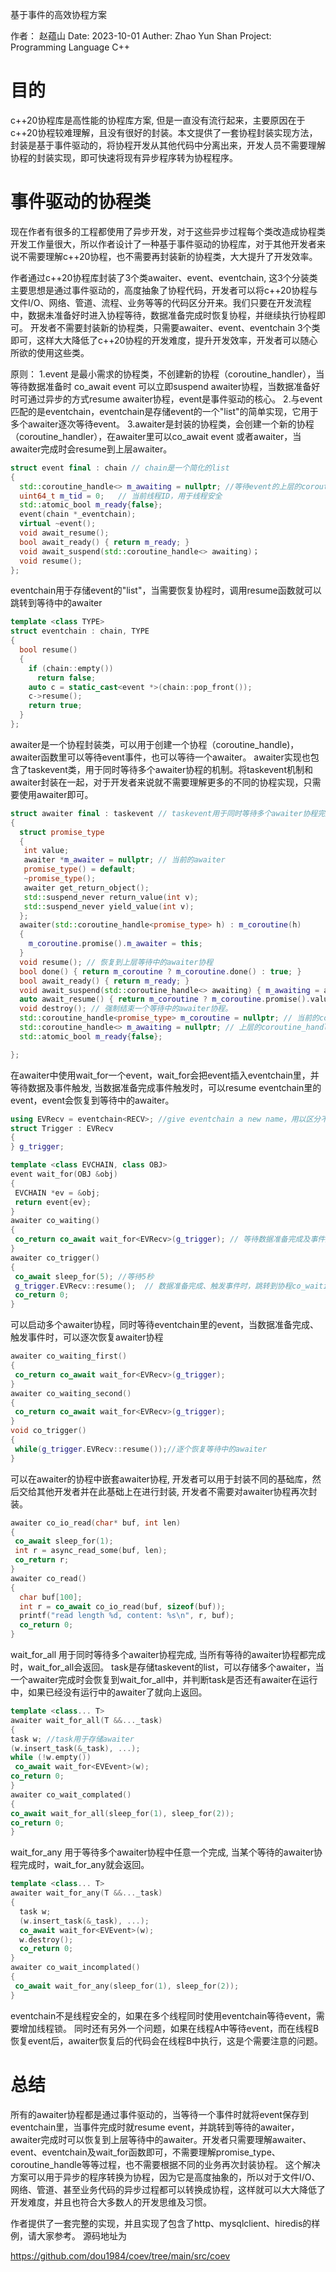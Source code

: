 
基于事件的高效协程方案

作者： 赵蕴山
Date: 2023-10-01
Auther: Zhao Yun Shan
Project: Programming Language C++

# 目的

 c++20协程库是高性能的协程库方案, 但是一直没有流行起来，主要原因在于c++20协程较难理解，且没有很好的封装。本文提供了一套协程封装实现方法，封装是基于事件驱动的，将协程开发从其他代码中分离出来，开发人员不需要理解协程的封装实现，即可快速将现有异步程序转为协程程序。

# 事件驱动的协程类

现在作者有很多的工程都使用了异步开发，对于这些异步过程每个类改造成协程类开发工作量很大，所以作者设计了一种基于事件驱动的协程库，对于其他开发者来说不需要理解c++20协程，也不需要再封装新的协程类，大大提升了开发效率。

作者通过c++20协程库封装了3个类awaiter、event、eventchain, 这3个分装类主要思想是通过事件驱动的，高度抽象了协程代码，开发者可以将c++20协程与文件I/O、网络、管道、流程、业务等等的代码区分开来。我们只要在开发流程中，数据未准备好时进入协程等待，数据准备完成时恢复协程，并继续执行协程即可。
开发者不需要封装新的协程类，只需要awaiter、event、eventchain 3个类即可，这样大大降低了c++20协程的开发难度，提升开发效率，开发者可以随心所欲的使用这些类。

原则：
1.event 是最小需求的协程类，不创建新的协程（coroutine_handler），当等待数据准备时 co_await event 可以立即suspend awaiter协程，当数据准备好时可通过异步的方式resume awaiter协程，event是事件驱动的核心。
2.与event匹配的是eventchain，eventchain是存储event的一个"list"的简单实现，它用于多个awaiter逐次等待event。
3.awaiter是封装的协程类，会创建一个新的协程（coroutine_handler），在awaiter里可以co_await event 或者awaiter，当awaiter完成时会resume到上层awaiter。


```cpp
struct event final : chain // chain是一个简化的list
{
  std::coroutine_handle<> m_awaiting = nullptr; //等待event的上层的coroutine_handle
  uint64_t m_tid = 0;   // 当前线程ID，用于线程安全
  std::atomic_bool m_ready{false}; 
  event(chain *_eventchain);
  virtual ~event();
  void await_resume();
  bool await_ready() { return m_ready; }
  void await_suspend(std::coroutine_handle<> awaiting)；
  void resume();
};
```

eventchain用于存储event的"list"，当需要恢复协程时，调用resume函数就可以跳转到等待中的awaiter

```cpp
template <class TYPE>
struct eventchain : chain, TYPE
{
  bool resume()
  {
    if (chain::empty())
      return false;
    auto c = static_cast<event *>(chain::pop_front());
    c->resume();
    return true;
  }
};
  ```

awaiter是一个协程封装类，可以用于创建一个协程（coroutine_handle)，awaiter函数里可以等待event事件，也可以等待一个awaiter。
awaiter实现也包含了taskevent类，用于同时等待多个awaiter协程的机制。将taskevent机制和awaiter封装在一起，对于开发者来说就不需要理解更多的不同的协程实现，只需要使用awaiter即可。

```cpp
struct awaiter final : taskevent // taskevent用于同时等待多个awaiter协程完成时使用
{
  struct promise_type 
  {   
   int value;   
   awaiter *m_awaiter = nullptr; // 当前的awaiter
   promise_type() = default;
   ~promise_type();
   awaiter get_return_object();
   std::suspend_never return_value(int v);
   std::suspend_never yield_value(int v);
  };
  awaiter(std::coroutine_handle<promise_type> h) : m_coroutine(h)
  {
    m_coroutine.promise().m_awaiter = this;
  }
  void resume(); // 恢复到上层等待中的awaiter协程
  bool done() { return m_coroutine ? m_coroutine.done() : true; }
  bool await_ready() { return m_ready; } 
  void await_suspend(std::coroutine_handle<> awaiting) { m_awaiting = awaiting; }
  auto await_resume() { return m_coroutine ? m_coroutine.promise().value : 0; }
  void destroy(); // 强制结束一个等待中的awaiter协程。
  std::coroutine_handle<promise_type> m_coroutine = nullptr; // 当前的coroutine_handler
  std::coroutine_handle<> m_awaiting = nullptr; // 上层的coroutine_handler
  std::atomic_bool m_ready{false};

};
```

 在awaiter中使用wait_for一个event，wait_for会把event插入eventchain里，并等待数据及事件触发, 当数据准备完成事件触发时，可以resume eventchain里的event，event会恢复到等待中的awaiter。

```cpp
using EVRecv = eventchain<RECV>; //give eventchain a new name，用以区分不同类型的等待事件
struct Trigger : EVRecv
{
} g_trigger;

template <class EVCHAIN, class OBJ>
event wait_for(OBJ &obj)
{
 EVCHAIN *ev = &obj;
 return event{ev};
}
awaiter co_waiting()
{ 
 co_return co_await wait_for<EVRecv>(g_trigger); // 等待数据准备完成及事件触发
}
awaiter co_trigger()
{
 co_await sleep_for(5); //等待5秒
 g_trigger.EVRecv::resume();  // 数据准备完成、触发事件时，跳转到协程co_waiting
 co_return 0;
}
```

可以启动多个awaiter协程，同时等待eventchain里的event，当数据准备完成、触发事件时，可以逐次恢复awaiter协程

```cpp
awaiter co_waiting_first()
{ 
 co_return co_await wait_for<EVRecv>(g_trigger); 
}
awaiter co_waiting_second()
{ 
 co_return co_await wait_for<EVRecv>(g_trigger); 
}
void co_trigger()
{
 while(g_trigger.EVRecv::resume());//逐个恢复等待中的awaiter
}
```

可以在awaiter的协程中嵌套awaiter协程, 开发者可以用于封装不同的基础库，然后交给其他开发者并在此基础上在进行封装, 开发者不需要对awaiter协程再次封装。

```cpp
awaiter co_io_read(char* buf, int len)
{
 co_await sleep_for(1);
 int r = async_read_some(buf, len);
 co_return r;
}
awaiter co_read()
{
  char buf[100];
  int r = co_await co_io_read(buf, sizeof(buf));  
  printf("read length %d, content: %s\n", r, buf);
  co_return 0;
}
```

wait_for_all 用于同时等待多个awaiter协程完成, 当所有等待的awaiter协程都完成时，wait_for_all会返回。
task是存储taskevent的list，可以存储多个awaiter，当一个awaiter完成时会恢复到wait_for_all中，并判断task是否还有awaiter在运行中，如果已经没有运行中的awaiter了就向上返回。

  ```cpp
 template <class... T>
 awaiter wait_for_all(T &&..._task)
 {
  task w; //task用于存储awaiter
  (w.insert_task(&_task), ...);
  while (!w.empty()) 
   co_await wait_for<EVEvent>(w);
  co_return 0;
}
awaiter co_wait_complated()
{
  co_await wait_for_all(sleep_for(1), sleep_for(2));
  co_return 0;
}
```

wait_for_any 用于等待多个awaiter协程中任意一个完成, 当某个等待的awaiter协程完成时，wait_for_any就会返回。

```cpp
template <class... T>
awaiter wait_for_any(T &&..._task)
{
  task w;
  (w.insert_task(&_task), ...);
  co_await wait_for<EVEvent>(w);
  w.destroy();
  co_return 0;
}
awaiter co_wait_incomplated()
{
 co_await wait_for_any(sleep_for(1), sleep_for(2));
}
```

eventchain不是线程安全的，如果在多个线程同时使用eventchain等待event，需要增加线程锁。
同时还有另外一个问题，如果在线程A中等待event，而在线程B恢复event后，awaiter恢复后的代码会在线程B中执行，这是个需要注意的问题。

# 总结

所有的awaiter协程都是通过事件驱动的，当等待一个事件时就将event保存到eventchain里，当事件完成时就resume event，并跳转到等待的awaiter，awaiter完成时可以恢复到上层等待中的awaiter。开发者只需要理解awaiter、event、eventchain及wait_for函数即可，不需要理解promise_type、coroutine_handle等等过程，也不需要根据不同的业务再次封装协程。
这个解决方案可以用于异步的程序转换为协程，因为它是高度抽象的，所以对于文件I/O、网络、管道、甚至业务代码的异步过程都可以转换成协程，这样就可以大大降低了开发难度，并且也符合大多数人的开发思维及习惯。

作者提供了一套完整的实现，并且实现了包含了http、mysqlclient、hiredis的样例，请大家参考。
源码地址为

<https://github.com/dou1984/coev/tree/main/src/coev>
